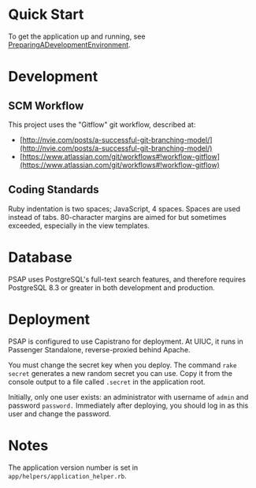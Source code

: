 # Quick Start

To get the application up and running, see [PreparingADevelopmentEnvironment](https://github.com/PresConsUIUC/PSAP/wiki/PreparingADevelopmentEnvironment).

# Development

## SCM Workflow

This project uses the "Gitflow" git workflow, described at:
* [http://nvie.com/posts/a-successful-git-branching-model/](http://nvie.com/posts/a-successful-git-branching-model/)
* [https://www.atlassian.com/git/workflows#!workflow-gitflow](https://www.atlassian.com/git/workflows#!workflow-gitflow)

## Coding Standards

Ruby indentation is two spaces; JavaScript, 4 spaces. Spaces are used instead
of tabs. 80-character margins are aimed for but sometimes exceeded, especially
in the view templates.

# Database

PSAP uses PostgreSQL's full-text search features, and therefore requires
PostgreSQL 8.3 or greater in both development and production.

# Deployment

PSAP is configured to use Capistrano for deployment. At UIUC, it runs in
Passenger Standalone, reverse-proxied behind Apache.

You must change the secret key when you deploy. The command `rake secret`
generates a new random secret you can use. Copy it from the console output to
a file called `.secret` in the application root.

Initially, only one user exists: an administrator with username of `admin` and
password `password.` Immediately after deploying, you should log in as this
user and change the password.

# Notes

The application version number is set in `app/helpers/application_helper.rb`.
